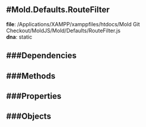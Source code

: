 
#Mold.Defaults.RouteFilter
---------------------------------------

__file__: /Applications/XAMPP/xamppfiles/htdocs/Mold Git Checkout/MoldJS/Mold/Defaults/RouteFilter.js  
__dna__: static  


	






###Dependencies
--------------




   
###Methods
--------------
 

 
  
###Properties
-------------


 

###Objects
------------



		
